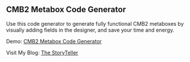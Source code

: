 ## CMB2 Metabox Code Generator

Use this code generator to generate fully functional CMB2 metaboxes by visually adding fields in the designer, and save your time and energy. 

Demo: [CMB2 Metabox Code Generator](http://hasinhayder.github.io/cmb2-metabox-generator/)

Visit My Blog: [The StoryTeller](http://hasin.me)